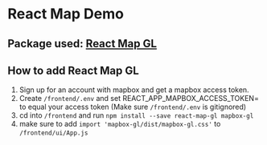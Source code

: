 # React Map Demo
## Package used: [React Map GL](https://github.com/visgl/react-map-gl)
## How to add React Map GL
1. Sign up for an account with mapbox and get a mapbox access token.
1. Create `/frontend/.env` and set REACT_APP_MAPBOX_ACCESS_TOKEN= to equal your access token (Make sure `/frontend/.env` is gitignored)    
1. cd into `/frontend`  and run `npm install --save react-map-gl mapbox-gl`
1. make sure to add `import 'mapbox-gl/dist/mapbox-gl.css'` to `/frontend/ui/App.js`
## 


